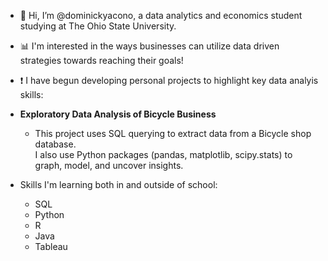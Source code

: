  - 👋 Hi, I’m @dominickyacono, a data analytics and economics student studying at The Ohio State University.
 - 📊 I'm interested in the ways businesses can utilize data driven strategies towards reaching their goals! 
 - ❗️ I have begun developing personal projects to highlight key data analyis skills:
 - **Exploratory Data Analysis of Bicycle Business** 
   - This project uses SQL querying to extract data from a Bicycle shop database.  
     I also use Python packages (pandas, matplotlib, scipy.stats) to graph, model, and uncover insights. 
     
- Skills I'm learning both in and outside of school: 
  - SQL 
  - Python
  - R
  - Java
  - Tableau

<!---
dominickyacono/dominickyacono is a ✨ special ✨ repository because its `README.md` (this file) appears on your GitHub profile.
You can click the Preview link to take a look at your changes.
--->
